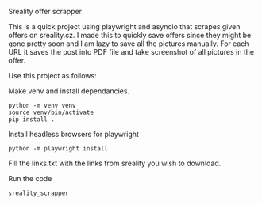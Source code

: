Sreality offer scrapper

This is a quick project using playwright and asyncio that scrapes given offers on sreality.cz. 
I made this to quickly save offers since they might be gone pretty soon and I am lazy to save all the pictures manually.
For each URL it saves the post into PDF file and take screenshot of all pictures in the offer.

Use this project as follows:


Make venv and install dependancies.
```
python -m venv venv
source venv/bin/activate
pip install .
```

Install headless browsers for playwright
```
python -m playwright install
```

Fill the links.txt with the links from sreality you wish to download.

Run the code

```
sreality_scrapper
```
